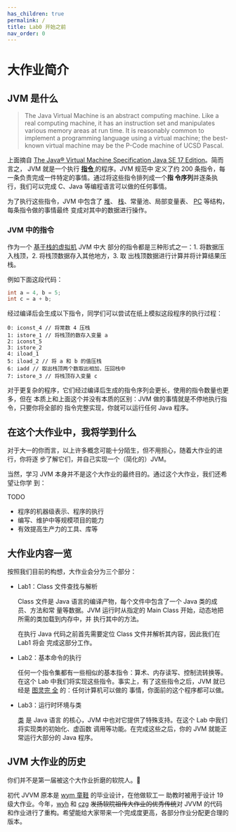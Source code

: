 ```yaml
---
has_children: true
permalink: /
title: Lab0 开始之前
nav_order: 0
---
```


# 大作业简介

## JVM 是什么

> The Java Virtual Machine is an abstract computing machine. Like a real
> computing machine, it has an instruction set and manipulates various memory
> areas at run time. It is reasonably common to implement a programming language
> using a virtual machine; the best-known virtual machine may be the P-Code
> machine of UCSD Pascal.

上面摘自 [The Java® Virtual Machine Specification Java SE 17
Edition](https://docs.oracle.com/javase/specs/jvms/se17/jvms17.pdf)。简而言之，
JVM 就是一个执行 [**指令**
](https://en.wikipedia.org/wiki/Instruction_set_architecture) 的程序。JVM 规范中
定义了约 200 条指令，每一条负责完成一件特定的事情。通过将这些指令排列成一个**指
令序列**并逐条执行，我们可以完成 C、Java 等编程语言可以做的任何事情。

为了执行这些指令，JVM 中包含了
[堆](https://en.wikipedia.org/wiki/Heap_(programming))、
[栈](https://en.wikipedia.org/wiki/Call_stack)、常量池、局部变量表、
[PC](https://en.wikipedia.org/wiki/Program_counter) 等结构，每条指令做的事情最终
变成对其中的数据进行操作。

### JVM 中的指令

作为一个 [基于栈的虚拟机](https://en.wikipedia.org/wiki/Stack_machine) JVM 中大
部分的指令都是三种形式之一：1. 将数据压入栈顶，2. 将栈顶数据存入其他地方，3. 取
出栈顶数据进行计算并将计算结果压栈。

例如下面这段代码：

```java
int a = 4, b = 5;
int c = a + b;
```

经过编译后会生成以下指令，同学们可以尝试在纸上模拟这段程序的执行过程：

```
0: iconst_4 // 将常数 4 压栈
1: istore_1 // 将栈顶的数存入变量 a
2: iconst_5
3: istore_2
4: iload_1
5: iload_2 // 将 a 和 b 的值压栈
6: iadd // 取出栈顶两个数取出相加，压回栈中
7: istore_3 // 将栈顶存入变量 c
```

对于更复杂的程序，它们经过编译后生成的指令序列会更长，使用的指令数量也更多，但在
本质上和上面这个并没有本质的区别：JVM 做的事情就是不停地执行指令，只要你将全部的
指令完整实现，你就可以运行任何 Java 程序。

## 在这个大作业中，我将学到什么

对于大一的你而言，以上许多概念可能十分陌生，但不用担心，随着大作业的进行，你将逐
步了解它们，并自己实现一个（简化的）JVM。

当然，学习 JVM 本身并不是这个大作业的最终目的。通过这个大作业，我们还希望让你学
到：

TODO

- 程序的机器级表示、程序的执行
- 编写、维护中等规模项目的能力
- 有效提高生产力的工具、库等

## 大作业内容一览

按照我们目前的构想，大作业会分为三个部分：

- Lab1：Class 文件查找与解析

  Class 文件是 Java 语言的编译产物，每个文件中包含了一个 Java 类的成员、方法和常
  量等数据。JVM 运行时从指定的 Main Class 开始，动态地把所需的类加载到内存中，并
  执行其中的方法。

  在执行 Java 代码之前首先需要定位 Class 文件并解析其内容，因此我们在 Lab1 将会
  完成这部分工作。

- Lab2：基本命令的执行

  任何一个指令集都有一些相似的基本指令：算术、内存读写、控制流转换等。在这个 Lab
  中我们将实现这些指令。事实上，有了这些指令之后，JVM 就已经是 [图灵完
  全](https://en.wikipedia.org/wiki/Turing_completeness) 的：任何计算机可以做的
  事情，你面前的这个程序都可以做。

- Lab3：运行时环境与类

  [类](https://en.wikipedia.org/wiki/Class_(computer_programming)) 是 Java 语言
  的核心，JVM 中也对它提供了特殊支持。在这个 Lab 中我们将实现类的初始化、虚函数
  调用等功能。在完成这些之后，你的 JVM 就能正常运行大部分的 Java 程序。

## JVM 大作业的历史

你们并不是第一届被这个大作业折磨的软院人。🤣

初代 JVVM 原本是 [wym 童鞋](https://github.com/wym0120) 的毕业设计，在他做软工一
助教时被用于设计 19 级大作业。今年，[wyh](https://github.com/wyh2023) 和
[czg](https://github.com/amnore) ~~发扬软院祖传大作业的优秀传统~~对 JVVM 的代码
和作业进行了重构。希望能给大家带来一个完成度更高，各部分作业分配更合理的版本。
